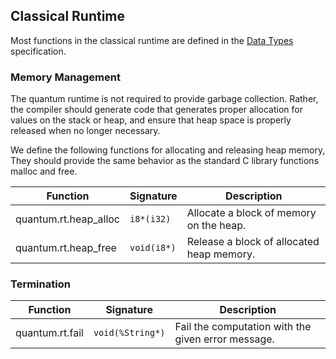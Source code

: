 ## Classical Runtime

Most functions in the classical runtime are defined in the
[Data Types](https://github.com/microsoft/qsharp-language/blob/main/Specifications/QIR/Data-Types.md)
specification.

### Memory Management

The quantum runtime is not required to provide garbage collection.
Rather, the compiler should generate code that generates proper allocation
for values on the stack or heap, and ensure that heap space is properly
released when no longer necessary.

We define the following functions for allocating and releasing heap memory,
They should provide the same behavior as the standard C library functions malloc and free.

| Function              | Signature   | Description |
|-----------------------|-------------|-------------|
| quantum.rt.heap_alloc | `i8*(i32)`  | Allocate a block of memory on the heap. |
| quantum.rt.heap_free  | `void(i8*)` | Release a block of allocated heap memory. |

### Termination

| Function              | Signature         | Description |
|-----------------------|-------------------|-------------|
| quantum.rt.fail       | `void(%String*)`  | Fail the computation with the given error message. |
